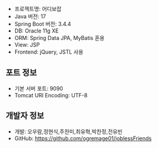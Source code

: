 - 프로젝트명: 어디보잡
- Java 버전: 17
- Spring Boot 버전: 3.4.4
- DB: Oracle 11g XE
- ORM: Spring Data JPA, MyBatis 혼용
- View: JSP
- Frontend: jQuery, JSTL 사용

## 포트 정보
- 기본 서버 포트: 9090
- Tomcat URI Encoding: UTF-8

## 개발자 정보
- 개발: 오우람,정현식,주찬미,최유혁,박찬정,전유빈
- GitHub: https://github.com/ogremage01/joblessFriends